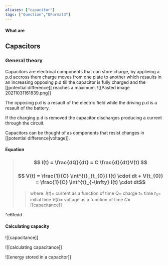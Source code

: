 ```yaml
---
aliases: ["capacitor"]
tags: ["Question","QFormat3"]
---
```


#### What are
## Capacitors
### General theory
Capacitors are electrical components that can store charge, by applieing a p.d accross them charge moves from one plate to another which resaults in an increasing opposing p.d till the capacitor is fully charged and the [[potential difference]] reaches a maximum.
![[Pasted image 20211031161839.png]]

The opposing p.d is a resault of the electric field while the driving p.d is a resault of the battery.

If the charging p.d is removed the capacitor discharges producing a current through the circuit.

Capacitors can be thought of as components that resist changes in [[potential difference|voltage]].

#### Equation
> ### $$ I(t) = \frac{dQ}{dt} = C \frac{d}{dt}V(t) $$ 
> ### $$ V(t) = \frac{1}{C} \int^{t}_{t_{0}} I(t) \cdot dt + V(t_{0}) = \frac{1}{C} \int^{t}_{-\infty} I(t) \cdot dt$$ 
>> where:
>> $I(t)=$ current as a function of time
>> $Q=$ charge
>> $t=$ time
>> $t_{0}=$ initial time
>> $V(t)=$ voltage as a function of time
>> $C=$ [[capacitance]]

^e6fedd

#### Calculating capacity
![[capacitance]]

![[calculating capacitance]]

![[energy stored in a capacitor]]

